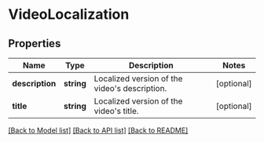 # VideoLocalization

## Properties
Name | Type | Description | Notes
------------ | ------------- | ------------- | -------------
**description** | **string** | Localized version of the video&#39;s description. | [optional] 
**title** | **string** | Localized version of the video&#39;s title. | [optional] 

[[Back to Model list]](../README.md#documentation-for-models) [[Back to API list]](../README.md#documentation-for-api-endpoints) [[Back to README]](../README.md)


